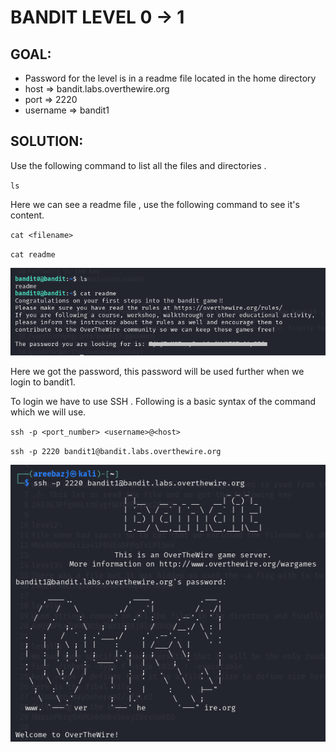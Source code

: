 # BANDIT LEVEL 0 -> 1


## GOAL:

- Password for the level is in a readme file located in the home directory
- host => bandit.labs.overthewire.org
- port => 2220
- username => bandit1

## SOLUTION:

Use the following command to list all the files and directories .

`ls`

Here we can see a readme file , use the following command to see it's content.

`cat <filename>`

`cat readme`

![bandit1](./images/bandit1.1.png "Bandit1")

Here we got the password, this password will be used further when we login to bandit1.

To login we have to use SSH . Following is a basic syntax of the command which we will use.

`ssh -p <port_number> <username>@<host>`

`ssh -p 2220 bandit1@bandit.labs.overthewire.org`

![bandit1](./images/bandit1.2.png "Bandit1")
